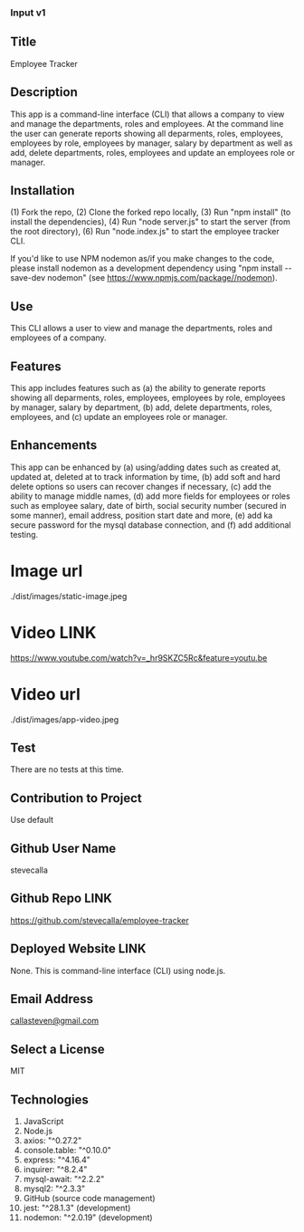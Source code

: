 ### Input v1

## Title
Employee Tracker

## Description
This app is a command-line interface (CLI) that allows a company to view and manage the departments, roles and employees. At the command line the user can generate reports showing all deparments, roles, employees, employees by role, employees by manager, salary by department as well as add, delete departments, roles, employees and update an employees role or manager.

## Installation
(1) Fork the repo, (2) Clone the forked repo locally, (3) Run "npm install" (to install the dependencies), (4) Run "node server.js" to start the server (from the root directory), (6) Run "node.index.js" to start the employee tracker CLI.

 If you'd like to use NPM nodemon as/if you make changes to the code, please install nodemon as a development dependency using "npm install --save-dev nodemon" (see https://www.npmjs.com/package//nodemon).

## Use
This CLI allows a user to view and manage the departments, roles and employees of a company.

## Features
This app includes features such as (a) the ability to generate reports showing all deparments, roles, employees, employees by role, employees by manager, salary by department, (b) add, delete departments, roles, employees, and (c) update an employees role or manager.

## Enhancements
This app can be enhanced by (a) using/adding dates such as created at, updated at, deleted at to track information by time, (b) add soft and hard delete options so users can recover changes if necessary, (c) add the ability to manage middle names, (d) add more fields for employees or roles such as employee salary, date of birth, social security number (secured in some manner), email address, position start date and more, (e) add ka secure password for the mysql database connection, and (f) add additional testing.

# Image url
./dist/images/static-image.jpeg

# Video LINK
https://www.youtube.com/watch?v=_hr9SKZC5Rc&feature=youtu.be

# Video url
./dist/images/app-video.jpeg

## Test 
There are no tests at this time.

## Contribution to Project
Use default

## Github User Name
stevecalla

## Github Repo LINK
https://github.com/stevecalla/employee-tracker

## Deployed Website LINK
None. This is command-line interface (CLI) using node.js.

## Email Address
callasteven@gmail.com

## Select a License
MIT

## Technologies
1. JavaScript
2. Node.js
3. axios: "^0.27.2"
4. console.table: "^0.10.0"
5. express: "^4.16.4"
6. inquirer: "^8.2.4"
7. mysql-await: "^2.2.2"
8. mysql2: "^2.3.3"
9. GitHub (source code management)
10. jest: "^28.1.3" (development)
11. nodemon: "^2.0.19" (development)